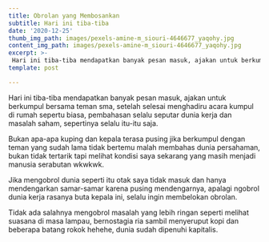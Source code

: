 ```yaml
---
title: Obrolan yang Membosankan
subtitle: Hari ini tiba-tiba
date: '2020-12-25'
thumb_img_path: images/pexels-amine-m_siouri-4646677_yaqohy.jpg
content_img_path: images/pexels-amine-m_siouri-4646677_yaqohy.jpg
excerpt: >-
 Hari ini tiba-tiba mendapatkan banyak pesan masuk, ajakan untuk berkumpul bersama teman sma, setelah selesai menghadiru acara kumpul di rumah sepertu biasa, pembahasan selalu seputar dunia kerja dan masalah saham, sepertinya selalu itu-itu saja.
template: post

---
```


Hari ini tiba-tiba mendapatkan banyak pesan masuk, ajakan untuk berkumpul bersama teman sma, setelah selesai menghadiru acara kumpul di rumah sepertu biasa, pembahasan selalu seputar dunia kerja dan masalah saham, sepertinya selalu itu-itu saja.

Bukan apa-apa kuping dan kepala terasa pusing jika berkumpul dengan teman yang sudah lama tidak bertemu malah membahas dunia persahaman, bukan tidak tertarik tapi melihat kondisi saya sekarang yang masih menjadi manusia serabutan wkwkwk.

Jika mengobrol dunia seperti itu otak saya tidak masuk dan hanya mendengarkan samar-samar karena pusing mendengarnya, apalagi ngobrol dunia kerja rasanya buta kepala ini, selalu ingin membelokan obrolan.

Tidak ada salahnya mengobrol masalah yang lebih ringan seperti melihat suasana di masa lampau, bernostagia ria sambil menyeruput kopi dan beberapa batang rokok hehehe, dunia sudah dipenuhi kapitalis.
